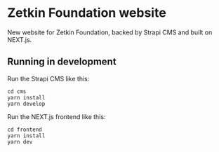 # Zetkin Foundation website
New website for Zetkin Foundation, backed by Strapi CMS and built on NEXT.js.

## Running in development
Run the Strapi CMS like this:

```
cd cms
yarn install
yarn develop
```

Run the NEXT.js frontend like this:

```
cd frontend
yarn install
yarn dev
```

